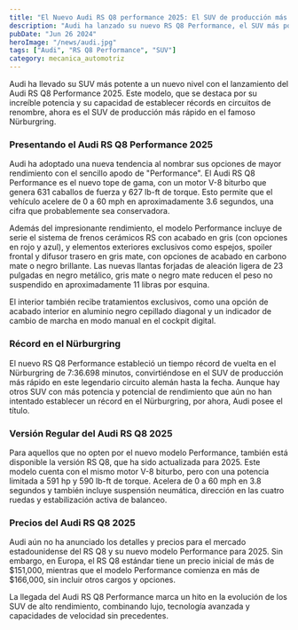 ```yaml
---
title: "El Nuevo Audi RS Q8 performance 2025: El SUV de producción más rápido en el Nürburgring"
description: "Audi ha lanzado su nuevo RS Q8 Performance, el SUV más potente y rápido de la marca, estableciendo un récord en el Nürburgring."
pubDate: "Jun 26 2024"
heroImage: "/news/audi.jpg"
tags: ["Audi", "RS Q8 Performance", "SUV"]
category: mecanica_automotriz
---
```


Audi ha llevado su SUV más potente a un nuevo nivel con el lanzamiento del Audi RS Q8 Performance 2025. Este modelo, que se destaca por su increíble potencia y su capacidad de establecer récords en circuitos de renombre, ahora es el SUV de producción más rápido en el famoso Nürburgring.

### Presentando el Audi RS Q8 Performance 2025

Audi ha adoptado una nueva tendencia al nombrar sus opciones de mayor rendimiento con el sencillo apodo de "Performance". El Audi RS Q8 Performance es el nuevo tope de gama, con un motor V-8 biturbo que genera 631 caballos de fuerza y 627 lb-ft de torque. Esto permite que el vehículo acelere de 0 a 60 mph en aproximadamente 3.6 segundos, una cifra que probablemente sea conservadora.

Además del impresionante rendimiento, el modelo Performance incluye de serie el sistema de frenos cerámicos RS con acabado en gris (con opciones en rojo y azul), y elementos exteriores exclusivos como espejos, spoiler frontal y difusor trasero en gris mate, con opciones de acabado en carbono mate o negro brillante. Las nuevas llantas forjadas de aleación ligera de 23 pulgadas en negro metálico, gris mate o negro mate reducen el peso no suspendido en aproximadamente 11 libras por esquina.

El interior también recibe tratamientos exclusivos, como una opción de acabado interior en aluminio negro cepillado diagonal y un indicador de cambio de marcha en modo manual en el cockpit digital.

### Récord en el Nürburgring

El nuevo RS Q8 Performance estableció un tiempo récord de vuelta en el Nürburgring de 7:36.698 minutos, convirtiéndose en el SUV de producción más rápido en este legendario circuito alemán hasta la fecha. Aunque hay otros SUV con más potencia y potencial de rendimiento que aún no han intentado establecer un récord en el Nürburgring, por ahora, Audi posee el título.

### Versión Regular del Audi RS Q8 2025

Para aquellos que no opten por el nuevo modelo Performance, también está disponible la versión RS Q8, que ha sido actualizada para 2025. Este modelo cuenta con el mismo motor V-8 biturbo, pero con una potencia limitada a 591 hp y 590 lb-ft de torque. Acelera de 0 a 60 mph en 3.8 segundos y también incluye suspensión neumática, dirección en las cuatro ruedas y estabilización activa de balanceo.

### Precios del Audi RS Q8 2025

Audi aún no ha anunciado los detalles y precios para el mercado estadounidense del RS Q8 y su nuevo modelo Performance para 2025. Sin embargo, en Europa, el RS Q8 estándar tiene un precio inicial de más de $151,000, mientras que el modelo Performance comienza en más de $166,000, sin incluir otros cargos y opciones.

La llegada del Audi RS Q8 Performance marca un hito en la evolución de los SUV de alto rendimiento, combinando lujo, tecnología avanzada y capacidades de velocidad sin precedentes.
